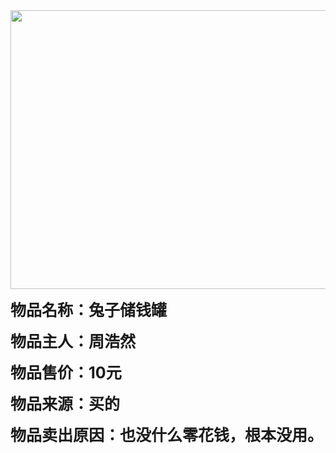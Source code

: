 <html>
	<head>
		<title>六一义卖</title>
	</head>	
	<body>
		<img src="20190523_IMG_3365.JPG" width="850" height="446">
		<p>
			<strong style="font-size:25px">物品名称：兔子储钱罐</strong>
		</p>
		<p>
			<strong style="font-size:25px">物品主人：周浩然</strong>
		</p>
		<p>
			<strong style="font-size:25px">物品售价：10元</strong>
		</p>
		<p>
			<strong style="font-size:25px">物品来源：买的</strong>
		</p>
		<p>
			<strong style="font-size:25px">物品卖出原因：也没什么零花钱，根本没用。</strong>
		</p>
